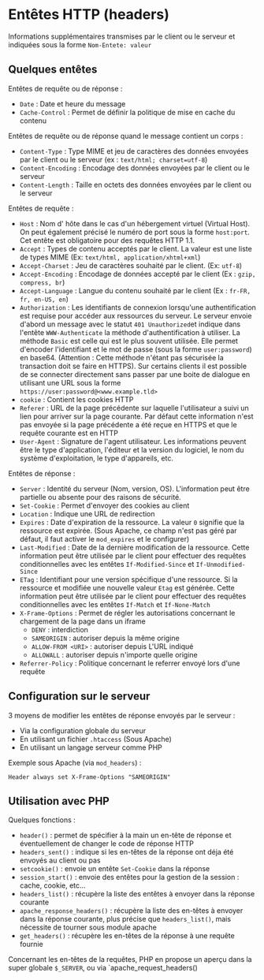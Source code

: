 # Entêtes HTTP (headers)

Informations supplémentaires transmises par le client ou le serveur et indiquées sous la forme `Nom-Entete: valeur`

## Quelques entêtes

Entêtes de requête ou de réponse :
- `Date` : Date et heure du message
- `Cache-Control` : Permet de définir la politique de mise en cache du contenu

Entêtes de requête ou de réponse quand le message contient un corps :
- `Content-Type` : Type MIME et jeu de caractères des données envoyées par le client ou le serveur (ex : `text/html; charset=utf-8`)
- `Content-Encoding` : Encodage des données envoyées par le client ou le serveur
- `Content-Length` : Taille en octets des données envoyées par le client ou le serveur

Entêtes de requête :
- `Host` : Nom d' hôte dans le cas d'un hébergement virtuel (Virtual Host). On peut également précisé le numéro de port sous la forme `host:port`. Cet entête est obligatoire pour des requêtes HTTP 1.1.
- `Accept` : Types de contenu acceptés par le client. La valeur est une liste de types MIME (Ex: `text/html, application/xhtml+xml`)
- `Accept-Charset` : Jeu de caractères souhaité par le client. (Ex: `utf-8`)
- `Accept-Encoding` : Encodage de données accepté par le client (Ex : `gzip, compress, br`)
- `Accept-Language` : Langue du contenu souhaité par le client (Ex : `fr-FR, fr, en-US, en`)
- `Authorization` : Les identifiants de connexion lorsqu'une authentification est requise pour accéder aux ressources du serveur. Le serveur envoie d'abord un message avec le statut `401 Unauthorized`et indique dans l'entête `WWW-Authenticate` la méthode d'authentification à utiliser. La méthode `Basic` est celle qui est le plus souvent utilisée. Elle permet d'encoder l'identifiant et le mot de passe (sous la forme `user:password`) en base64. (Attention : Cette méthode n'étant pas sécurisée la transaction doit se faire en HTTPS). Sur certains clients il est possible de se connecter directement sans passer par une boite de dialogue en utilisant une URL sous la forme `https://user:password@<www.example.tld>`
- `cookie` : Contient les cookies HTTP
- `Referer` : URL de la page précédente sur laquelle l'utilisateur a suivi un lien pour arriver sur la page courante. Par défaut cette information n'est pas envoyée si la page précédente a été reçue en HTTPS et que le requête courante est en HTTP
- `User-Agent` : Signature de l'agent utilisateur. Les informations peuvent être le type d'application, l'éditeur et la version du logiciel, le nom du système d'exploitation, le type d'appareils, etc.

Entêtes de réponse :
- `Server` : Identité du serveur (Nom, version, OS). L'information peut être partielle ou absente pour des raisons de sécurité.
- `Set-Cookie` : Permet d'envoyer des cookies au client
- `Location` : Indique une URL de redirection
- `Expires` : Date d'expiration de la ressource. La valeur `0` signifie que la ressource est expirée. (Sous Apache, ce champ n'est pas géré par défaut, il faut activer le `mod_expires` et le configurer)
- `Last-Modified` : Date de la dernière modification de la ressource. Cette information peut être utilisée par le client pour effectuer des requêtes conditionnelles avec les entêtes `If-Modified-Since` et `If-Unmodified-Since`
- `ETag` : Identifiant pour une version spécifique d'une ressource. Si la ressource et modifiée une nouvelle valeur `Etag` est générée. Cette information peut être utilisée par le client pour effectuer des requêtes conditionnelles avec les entêtes `If-Match` et `If-None-Match`
- `X-Frame-Options` : Permet de régler les autorisations concernant le chargement de la page dans un iframe
	- `DENY` : interdiction
	- `SAMEORIGIN` : autoriser depuis la même origine
	- `ALLOW-FROM <URI>` : autoriser depuis L'URL indiqué
	- `ALLOWALL` : autoriser depuis n'importe quelle origine
- `Referrer-Policy` : Politique concernant le referrer envoyé lors d'une requête

## Configuration sur le serveur

3 moyens de modifier les entêtes de réponse envoyés par le serveur :

- Via la configuration globale du serveur
- En utilisant un fichier `.htaccess` (Sous Apache)
- En utilisant un langage serveur comme PHP

Exemple sous Apache (via `mod_headers`) :

`Header always set X-Frame-Options "SAMEORIGIN"`

## Utilisation avec PHP

Quelques fonctions :

- `header()` : permet de spécifier à la main un en-tête de réponse et éventuellement de changer le code de réponse HTTP
- `headers_sent()` : indique si les en-têtes de la réponse ont déja été envoyés au client ou pas
- `setcookie()` : envoie un entête `Set-Cookie` dans la réponse
- `session_start()` : envoie des entêtes pour la gestion de la session : cache, cookie, etc…
- `headers_list()` : récupère la liste des entêtes à envoyer dans la réponse courante
- `apache_response_headers()` : récupère la liste des en-têtes à envoyer dans la réponse courante, plus précise que `headers_list()`, mais nécessite de tourner sous module apache
- `get_headers()` : récupère les en-têtes de la réponse à une requête fournie

Concernant les en-têtes de la requêtes, PHP en propose un aperçu dans la super globale `$_SERVER`, ou via `apache_request_headers()